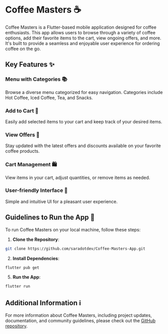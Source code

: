 # Coffee Masters ☕

Coffee Masters is a Flutter-based mobile application designed for coffee enthusiasts. This app allows users to browse through a variety of coffee options, add their favorite items to the cart, view ongoing offers, and more. It's built to provide a seamless and enjoyable user experience for ordering coffee on the go.

## Key Features ✨

### Menu with Categories 📚
Browse a diverse menu categorized for easy navigation. Categories include Hot Coffee, Iced Coffee, Tea, and Snacks.

### Add to Cart 🛒
Easily add selected items to your cart and keep track of your desired items.

### View Offers 🧾
Stay updated with the latest offers and discounts available on your favorite coffee products.

### Cart Management 🛍
View items in your cart, adjust quantities, or remove items as needed.

### User-friendly Interface 🤝
Simple and intuitive UI for a pleasant user experience.

## Guidelines to Run the App 🚀

To run Coffee Masters on your local machine, follow these steps:

1. **Clone the Repository**:
```bash
git clone https://github.com/saradotdev/Coffee-Masters-App.git
```

2. **Install Dependencies**:
```bash
flutter pub get
```

5. **Run the App**:
```bash
flutter run
```

## Additional Information ℹ️

For more information about Coffee Masters, including project updates, documentation, and community guidelines, please check out the [GitHub repository](https://github.com/saradotdev/Coffee-Masters-App).